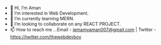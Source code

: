 - 👋 Hi, I’m Aman
- 👀 I’m interested in Web Development.
- 🌱 I’m currently learning MERN.
- 💞️ I’m looking to collaborate on any REACT PROJECT.
- 📫 How to reach me ...Email - iemamyaman007@gmail.com | Twitter - https://twitter.com/thewebdevboy

<!---
iamamyaman/iamamyaman is a ✨ special ✨ repository because its `README.md` (this file) appears on your GitHub profile.
You can click the Preview link to take a look at your changes.
--->
